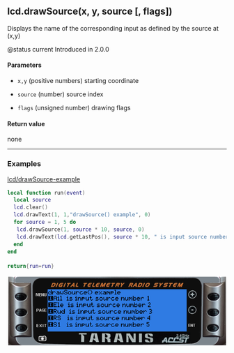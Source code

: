 <!-- This file was generated by the script. Do not edit it, any changes will be lost! -->

## lcd.drawSource(x, y, source [, flags])



Displays the name of the corresponding input as defined by the source at (x,y)

@status current Introduced in 2.0.0


#### Parameters

* `x,y` (positive numbers) starting coordinate

* `source` (number) source index

* `flags` (unsigned number) drawing flags



#### Return value

none



---

### Examples

<a class="dlbtn" href="https://raw.githubusercontent.com/opentx/lua-reference-guide/master/lcd/drawSource-example.lua">lcd/drawSource-example</a>

```lua
local function run(event)
  local source
  lcd.clear()
  lcd.drawText(1, 1,"drawSource() example", 0)
  for source = 1, 5 do
   lcd.drawSource(1, source * 10, source, 0)
   lcd.drawText(lcd.getLastPos(), source * 10, " is input source number " .. source)
  end
end

return{run=run}
```

![](drawSource-example.png)

